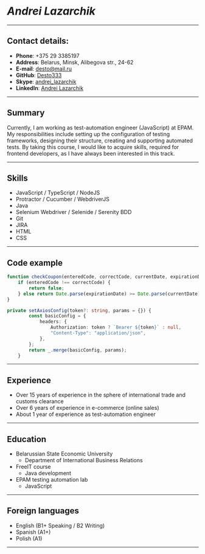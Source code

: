 # *Andrei Lazarchik* 
<hr>

## Contact details:
* **Phone**: +375 29 3385197
* **Address**: Belarus, Minsk, Alibegova str., 24-62
* **E-mail**: [desto@mail.ru](mailto:desto@mail.ru)
* **GitHub**: [Desto333](https://github.com/Desto333)
* **Skype**: [andrei_lazarchik](https://join.skype.com/invite/I4xjExWpp6Zt)
* **LinkedIn**: [Andrei Lazarchik](https://www.linkedin.com/in/andrei-lazarchik/)
<hr>

## Summary
Currently, I am working as test-automation engineer (JavaScript) at EPAM. My responsibilities include setting up the configuration of testing frameworks, designing their structure, creating and supporting automated tests.
By taking this course, I would like to acquire skills, required for frontend developers, as I have always been interested in this track.
<hr>

## Skills
* JavaScript / TypeScript / NodeJS
* Protractor / Cucumber / WebdriverJS
* Java
* Selenium Webdriver / Selenide / Serenity BDD
* Git
* JIRA
* HTML
* CSS
<hr>

## Code example
```javascript
function checkCoupon(enteredCode, correctCode, currentDate, expirationDate){
    if (enteredCode !== correctCode) {
        return false;
    } else return Date.parse(expirationDate) >= Date.parse(currentDate);
}
```
```typescript
private setAxiosConfig(token?: string, params = {}) {
        const basicConfig = {
            headers: {
                Authorization: token ? `Bearer ${token}` : null,
                "Content-Type": "application/json",
            },
        };
        return _.merge(basicConfig, params);
    }
```
<hr>

## Experience
* Over 15 years of experience in the sphere of international trade and customs clearance
* Over 6 years of experience in e-commerce (online sales)
* About 1 year of experience as test-automation engineer
<hr>

## Education
* Belarussian State Economic University 
  * Department of International Business Relations
* FreeIT course
  * Java development
* EPAM testing automation lab
  * JavaScript
<hr>
  
## Foreign languages
* English (B1+ Speaking / B2 Writing)
* Spanish (A1+)
* Polish (A1)
<hr>
